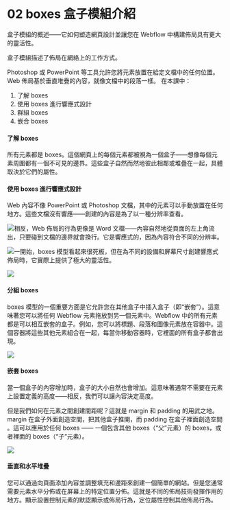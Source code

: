 # 02 boxes 盒子模組介紹

盒子模組的概述——它如何塑造網頁設計並讓您在 Webflow 中構建佈局具有更大的靈活性。

盒子模組描述了佈局在網絡上的工作方式。

Photoshop 或 PowerPoint 等工具允許您將元素放置在給定文檔中的任何位置。Web 佈局基於垂直堆疊的內容，就像文檔中的段落一樣。 在本課中：

1. 了解 boxes
2. 使用 boxes 進行響應式設計
3. 群組 boxes
4. 嵌合 boxes

#### 了解 boxes

所有元素都是 boxes。這個網頁上的每個元素都被視為一個盒子——想像每個元素周圍都有一個不可見的邊界。這些盒子自然而然地彼此相鄰或堆疊在一起，具體取決於它們的屬性。

#### 使用 boxes 進行響應式設計

Web 內容不像 PowerPoint 或 Photoshop 文檔，其中的元素可以手動放置在任何地方。這些文檔沒有響應——創建的內容是為了以一種分辨率查看。&#x20;

![相反，Web 佈局的行為更像是 Word 文檔——內容自然地從頁面的左上角流出，只要碰到文檔的邊界就會換行。它是響應式的，因為內容符合不同的分辨率。](https://i.imgur.com/3q9GMYi.png)

![一開始，boxes 模型看起來很死板，但在為不同的設備和屏幕尺寸創建響應式佈局時，它實際上提供了極大的靈活性。](https://i.imgur.com/HLJRVmx.png)

![](https://i.imgur.com/BK9uQMI.png)

#### 分組 boxes

boxes 模型的一個重要方面是它允許您在其他盒子中插入盒子（即“嵌套”）。這意味著您可以將任何 Webflow 元素拖放到另一個元素中。Webflow 中的所有元素都是可以相互嵌套的盒子。例如，您可以將標題、段落和圖像元素放在容器中。這個容器將這些其他元素組合在一起，每當你移動容器時，它裡面的所有盒子都會出現。&#x20;

![](https://i.imgur.com/0IoH0jk.png)

#### 嵌套 boxes

當一個盒子的內容增加時，盒子的大小自然也會增加。這意味著通常不需要在元素上設置定義的高度——相反，我們可以讓內容決定高度。

但是我們如何在元素之間創建間距呢？這就是 margin 和 padding 的用武之地。margin 在盒子外面創造空間，把其他盒子推開，而 padding 在盒子裡面創造空間 。這可以應用於任何 boxes —— 一個包含其他 boxes（“父”元素）的 boxes，或者裡面的 boxes（“子”元素）。

![](https://i.imgur.com/pgCok2x.png)

#### 垂直和水平堆疊

您可以通過向頁面添加內容並調整填充和邊距來創建一個簡單的網站。但是您通常需要元素水平分佈或在屏幕上的特定位置分佈。這就是不同的佈局技術發揮作用的地方。顯示設置控制元素的默認顯示或佈局行為，定位屬性控制其他佈局行為。
